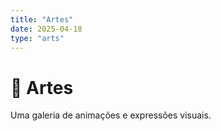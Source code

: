 ```yaml
---
title: "Artes"
date: 2025-04-18
type: "arts"
---
```


# 🎨 Artes

Uma galeria de animações e expressões visuais.
